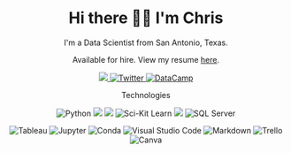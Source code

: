 <h1 align='center'>Hi there 👋🏼 I'm Chris</h1>
<p align='center'>I'm a Data Scientist from San Antonio, Texas.</p>
<p align='center'>Available for hire. View my resume <a href="https://github.com/Promeos/Promeos/blob/master/christopher_logan_ortiz_resume.pdf">here</a>.</p>

<p align='center'>
  <a href="https://www.linkedin.com/in/christopherlortiz/">
    <img src="https://img.shields.io/badge/linkedin-%230077B5.svg?&style=for-the-badge&logo=linkedin&logoColor=white"/>
  </a>
  <a href="https://twitter.com/Promeos42">
    <img alt="Twitter" src="https://img.shields.io/badge/@Promeos42-%231DA1F2.svg?style=for-the-badge&logo=Twitter&logoColor=white"/>
  </a>
  <a href="https://www.datacamp.com/profile/christopherloganortiz">
    <img alt="DataCamp" src="https://img.shields.io/static/v1?style=for-the-badge&message=DataCamp&color=222222&logo=DataCamp&logoColor=03EF62&label"/>
  </a>
   
</p>

<p align='center'>
    Technologies
</p>




<p align='center'>
<img alt='Python' src="https://img.shields.io/badge/Python-FFD43B?style=for-the-badge&logo=python&logoColor=darkgreen"/> <img src="https://img.shields.io/badge/numpy%20-%23013243.svg?&style=for-the-badge&logo=numpy&logoColor=white"/> <img src="https://img.shields.io/badge/pandas-%23150458.svg?&style=for-the-badge&logo=pandas&logoColor=white"/> <img alt="Sci-Kit Learn" src="https://img.shields.io/badge/scikit_learn-F7931E?style=for-the-badge&logo=scikit-learn&logoColor=white"/> <img src="https://img.shields.io/badge/mysql-%2300f.svg?&style=for-the-badge&logo=mysql&logoColor=white"/> <img alt="SQL Server" src="https://img.shields.io/badge/Microsoft%20SQL%20Sever-CC2927?style=for-the-badge&logo=microsoft%20sql%20server&logoColor=white"/> 
</p>

<p align="center">
<img alt="Tableau" src="https://img.shields.io/badge/tableau-%23E97627.svg?&style=for-the-badge&logo=tableau&logoColor=white"/>
<img alt="Jupyter" src="https://img.shields.io/badge/Jupyter-%23F37626.svg?&style=for-the-badge&logo=Jupyter&logoColor=white"/>
<img alt='Conda' src="https://img.shields.io/badge/conda-342B029.svg?&style=for-the-badge&logo=anaconda&logoColor=white"/>
<img alt="Visual Studio Code" src="https://img.shields.io/badge/VisualStudioCode-0078d7.svg?style=for-the-badge&logo=visual-studio-code&logoColor=white"/> <img alt="Markdown" src="https://img.shields.io/badge/markdown-%23000000.svg?&style=for-the-badge&logo=markdown&logoColor=white"/> <img alt="Trello" src="https://img.shields.io/badge/Trello-%23026AA7.svg?&style=for-the-badge&logo=Trello&logoColor=white"/> <img alt="Canva" src="https://img.shields.io/badge/Canva-%2300C4CC.svg?&style=for-the-badge&logo=Canva&logoColor=white"/> 
</p>


